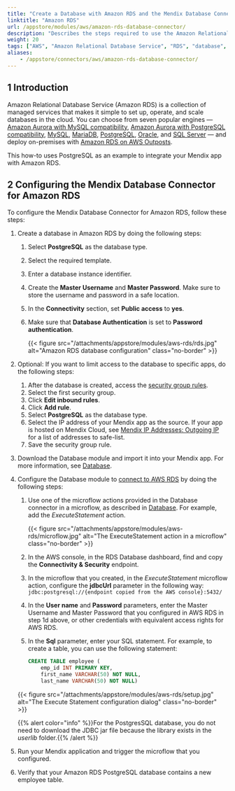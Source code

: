 ```yaml
---
title: "Create a Database with Amazon RDS and the Mendix Database Connector"
linktitle: "Amazon RDS"
url: /appstore/modules/aws/amazon-rds-database-connector/
description: "Describes the steps required to use the Amazon Relational Database Service (RDS) with the Mendix Database Connector."
weight: 20
tags: ["AWS", "Amazon Relational Database Service", "RDS", "database", "Mendix Database Connector"]
aliases:
    - /appstore/connectors/aws/amazon-rds-database-connector/
---
```


## 1 Introduction

Amazon Relational Database Service (Amazon RDS) is a collection of managed services that makes it simple to set up, operate, and scale databases in the cloud. You can choose from seven popular engines — [Amazon Aurora with MySQL compatibility](https://aws.amazon.com/rds/aurora/?pg=ln&sec=hiw), [Amazon Aurora with PostgreSQL compatibility](https://aws.amazon.com/rds/aurora/?pg=ln&sec=hiw), [MySQL](https://aws.amazon.com/rds/mysql/?pg=ln&sec=hiw), [MariaDB](https://aws.amazon.com/rds/mariadb/?pg=ln&sec=hiw), [PostgreSQL](https://aws.amazon.com/rds/postgresql/?pg=ln&sec=hiw), [Oracle](https://aws.amazon.com/rds/oracle/?pg=ln&sec=hiw), and [SQL Server](https://aws.amazon.com/rds/sqlserver/?pg=ln&sec=hiw) — and deploy on-premises with [Amazon RDS on AWS Outposts](https://aws.amazon.com/rds/outposts/?pg=ln&sec=hiw).

This how-to uses PostgreSQL as an example to integrate your Mendix app with Amazon RDS.

## 2 Configuring the Mendix Database Connector for Amazon RDS

To configure the Mendix Database Connector for Amazon RDS, follow these steps: 

1. Create a database in Amazon RDS by doing the following steps:
    1. Select **PostgreSQL** as the database type.
    2. Select the required template.
    3. Enter a database instance identifier. 
    4. Create the **Master Username** and **Master Password**. 
    Make sure to store the username and password in a safe location.
    5. In the **Connectivity** section, set **Public access** to **yes**.
    6. Make sure that **Database Authentication** is set to **Password authentication**.

        {{< figure src="/attachments/appstore/modules/aws-rds/rds.jpg" alt="Amazon RDS database configuration" class="no-border" >}}

2. Optional: If you want to limit access to the database to specific apps, do the following steps:
    1. After the database is created, access the [security group rules](https://docs.aws.amazon.com/vpc/latest/userguide/VPC_SecurityGroups.html#SecurityGroupRules).
    2. Select the first security group.
    3. Click **Edit inbound rules**.
    4. Click **Add rule**.
    5. Select **PostgreSQL** as the database type.
    6. Select the IP address of your Mendix app as the source. If your app is hosted on Mendix Cloud, see [Mendix IP Addresses: Outgoing IP](/developerportal/deploy/mendix-ip-addresses/#outgoing) for a list of addresses to safe-list.
    7. Save the security group rule.
3. Download the Database module and import it into your Mendix app. For more information, see [Database](/appstore/modules/database-connector/).
4. Configure the Database module to [connect to AWS RDS](https://docs.aws.amazon.com/AmazonRDS/latest/UserGuide/USER_ConnectToPostgreSQLInstance.html#USER_ConnectToPostgreSQLInstance.JDBCDriverPostgreSQL) by doing the following steps:
    1. Use one of the microflow actions provided in the Database connector in a microflow, as described in [Database](/appstore/modules/database-connector/).
        For example, add the *ExecuteStatement* action.

        {{< figure src="/attachments/appstore/modules/aws-rds/microflow.jpg" alt="The ExecuteStatement action in a microflow" class="no-border" >}}

    2. In the AWS console, in the RDS Database dashboard, find and copy the **Connectivity & Security** endpoint.
    3. In the microflow that you created, in the *ExecuteStatement* microflow action, configure the **jdbcUrl** parameter in the following way: `jdbc:postgresql://{endpoint copied from the AWS console}:5432/`
    4. In the **User name** and **Password** parameters, enter the Master Username and Master Password that you configured in AWS RDS in step 1d above, or other credentials with equivalent access rights for AWS RDS. 
    5. In the **Sql** parameter, enter your SQL statement.
        For example, to create a table, you can use the following statement:

        ```sql {linenos=false}
        CREATE TABLE employee (
            emp_id INT PRIMARY KEY,
            first_name VARCHAR(50) NOT NULL,
            last_name VARCHAR(50) NOT NULL)
        ```

    {{< figure src="/attachments/appstore/modules/aws-rds/setup.jpg" alt="The Execute Statement configuration dialog" class="no-border" >}}

    {{% alert color="info" %}}For the PostgresSQL database, you do not need to download the JDBC jar file because the library exists in the *userlib* folder.{{% /alert %}}

5. Run your Mendix application and trigger the microflow that you configured.
6. Verify that your Amazon RDS PostgreSQL database contains a new employee table.
